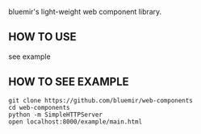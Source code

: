 bluemir's light-weight web component  library.


## HOW TO USE

see example

## HOW TO SEE EXAMPLE

```
git clone https://github.com/bluemir/web-components
cd web-components
python -m SimpleHTTPServer
open localhost:8000/example/main.html
```
